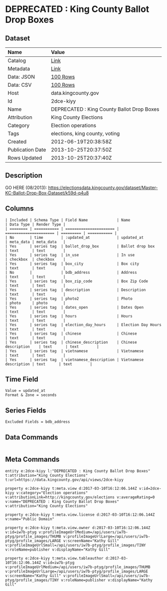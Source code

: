 # DEPRECATED : King County Ballot Drop Boxes

## Dataset

| Name | Value |
| :--- | :---- |
| Catalog | [Link](https://catalog.data.gov/dataset/deprecated-king-county-ballot-drop-boxes-ea2c9) |
| Metadata | [Link](https://data.kingcounty.gov/api/views/2dce-kiyy) |
| Data: JSON | [100 Rows](https://data.kingcounty.gov/api/views/2dce-kiyy/rows.json?max_rows=100) |
| Data: CSV | [100 Rows](https://data.kingcounty.gov/api/views/2dce-kiyy/rows.csv?max_rows=100) |
| Host | data.kingcounty.gov |
| Id | 2dce-kiyy |
| Name | DEPRECATED : King County Ballot Drop Boxes |
| Attribution | King County Elections |
| Category | Election operations |
| Tags | elections, king county, voting |
| Created | 2012-06-19T20:38:58Z |
| Publication Date | 2013-10-25T20:37:50Z |
| Rows Updated | 2013-10-25T20:37:40Z |

## Description

GO HERE (08/2013): https://electionsdata.kingcounty.gov/dataset/Master-KC-Ballot-Drop-Box-Dataset/k59d-q4u8

## Columns

```ls
| Included | Schema Type | Field Name             | Name                   | Data Type | Render Type |
| ======== | =========== | ====================== | ====================== | ========= | =========== |
| No       | time        | :updated_at            | updated_at             | meta_data | meta_data   |
| Yes      | series tag  | ballot_drop_box        | Ballot drop box        | text      | text        |
| Yes      | series tag  | in_use                 | In use                 | checkbox  | checkbox    |
| Yes      | series tag  | box_city               | Box city               | text      | text        |
| No       |             | bdb_address            | Address                | text      | text        |
| Yes      | series tag  | box_zip_code           | Box Zip Code           | text      | text        |
| Yes      | series tag  | description            | Description            | text      | text        |
| Yes      | series tag  | photo2                 | Photo                  | photo     | photo       |
| Yes      | series tag  | dates_open             | Dates Open             | text      | text        |
| Yes      | series tag  | hours                  | Hours                  | text      | text        |
| Yes      | series tag  | election_day_hours     | Election Day Hours     | text      | text        |
| Yes      | series tag  | chinese                | Chinese                | text      | text        |
| Yes      | series tag  | chinese_description    | Chinese description    | text      | text        |
| Yes      | series tag  | vietnamese             | Vietnamese             | text      | text        |
| Yes      | series tag  | vietnamese_description | Vietnamese description | text      | text        |
```

## Time Field

```ls
Value = updated_at
Format & Zone = seconds
```

## Series Fields

```ls
Excluded Fields = bdb_address
```

## Data Commands

```ls
```

## Meta Commands

```ls
entity e:2dce-kiyy l:"DEPRECATED : King County Ballot Drop Boxes" t:attribution="King County Elections" t:url=https://data.kingcounty.gov/api/views/2dce-kiyy

property e:2dce-kiyy t:meta.view d:2017-03-10T16:12:06.144Z v:id=2dce-kiyy v:category="Election operations" v:attributionLink=http://kingcounty.gov/elections v:averageRating=0 v:name="DEPRECATED : King County Ballot Drop Boxes" v:attribution="King County Elections"

property e:2dce-kiyy t:meta.view.license d:2017-03-10T16:12:06.144Z v:name="Public Domain"

property e:2dce-kiyy t:meta.view.owner d:2017-03-10T16:12:06.144Z v:id=iw7b-ptyg v:profileImageUrlMedium=/api/users/iw7b-ptyg/profile_images/THUMB v:profileImageUrlLarge=/api/users/iw7b-ptyg/profile_images/LARGE v:screenName="Kathy Gill" v:profileImageUrlSmall=/api/users/iw7b-ptyg/profile_images/TINY v:roleName=publisher v:displayName="Kathy Gill"

property e:2dce-kiyy t:meta.view.tableauthor d:2017-03-10T16:12:06.144Z v:id=iw7b-ptyg v:profileImageUrlMedium=/api/users/iw7b-ptyg/profile_images/THUMB v:profileImageUrlLarge=/api/users/iw7b-ptyg/profile_images/LARGE v:screenName="Kathy Gill" v:profileImageUrlSmall=/api/users/iw7b-ptyg/profile_images/TINY v:roleName=publisher v:displayName="Kathy Gill"
```